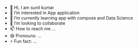 - 👋 Hi, I am sunil kumar
- 👀 I’m interested in App application
- 🌱 I’m currently learning app with compose and Data Science
- 💞️ I’m looking to collaborate
- 📫 How to reach me ...
- 😄 Pronouns: ...
- ⚡ Fun fact: ...

<!---
sunilkumr988/sunilkumr988 is a ✨ special ✨ repository because its `README.md` (this file) appears on your GitHub profile.
You can click the Preview link to take a look at your changes.
--->
